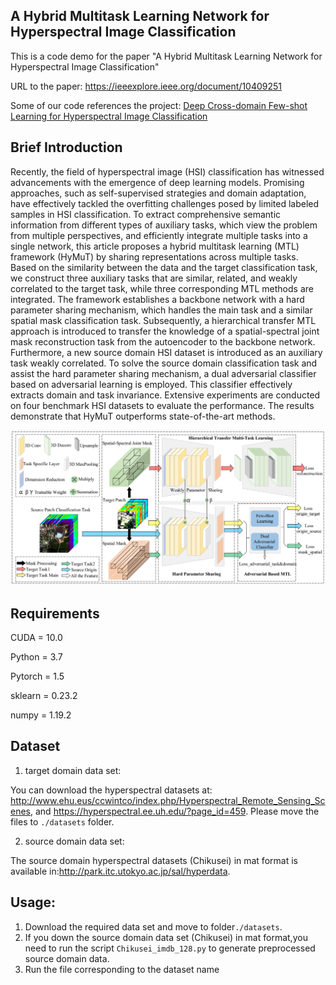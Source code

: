 ## A Hybrid Multitask Learning Network for Hyperspectral Image Classification
This is a code demo for the paper "A Hybrid Multitask Learning Network for Hyperspectral Image Classification"

URL to the paper: 
https://ieeexplore.ieee.org/document/10409251

Some of our code references the project:
[Deep Cross-domain Few-shot Learning for Hyperspectral Image Classification](https://github.com/Li-ZK/DCFSL-2021)
## Brief Introduction

Recently, the field of hyperspectral image (HSI) classification has witnessed advancements with the emergence of deep learning models. Promising approaches, such as self-supervised strategies and domain adaptation, have effectively tackled the overfitting challenges posed by limited labeled samples in HSI classification. To extract comprehensive semantic information from different types of auxiliary tasks, which view the problem from multiple perspectives, and efficiently integrate multiple tasks into a single network, this article proposes a hybrid multitask learning (MTL) framework (HyMuT) by sharing representations across multiple tasks. Based on the similarity between the data and the target classification task, we construct three auxiliary tasks that are similar, related, and weakly correlated to the target task, while three corresponding MTL methods are integrated. The framework establishes a backbone network with a hard parameter sharing mechanism, which handles the main task and a similar spatial mask classification task. Subsequently, a hierarchical transfer MTL approach is introduced to transfer the knowledge of a spatial-spectral joint mask reconstruction task from the autoencoder to the backbone network. Furthermore, a new source domain HSI dataset is introduced as an auxiliary task weakly correlated. To solve the source domain classification task and assist the hard parameter sharing mechanism, a dual adversarial classifier based on adversarial learning is employed. This classifier effectively extracts domain and task invariance. Extensive experiments are conducted on four benchmark HSI datasets to evaluate the performance. The results demonstrate that HyMuT outperforms state-of-the-art methods.

![alt text](image/HyMuT.png)

## Requirements
CUDA = 10.0

Python = 3.7 

Pytorch = 1.5 

sklearn = 0.23.2

numpy = 1.19.2

## Dataset
1. target domain data set:

You can download the hyperspectral datasets at: http://www.ehu.eus/ccwintco/index.php/Hyperspectral_Remote_Sensing_Scenes, and https://hyperspectral.ee.uh.edu/?page_id=459. Please move the files to `./datasets` folder.

2. source domain data set:

The source domain  hyperspectral datasets (Chikusei) in mat format is available in:http://park.itc.utokyo.ac.jp/sal/hyperdata.


## Usage:
1. Download the required data set and move to folder`./datasets`.
2. If you down the source domain data set (Chikusei) in mat format,you need to run the script `Chikusei_imdb_128.py` to generate preprocessed source domain data. 
3. Run the file corresponding to the dataset name
